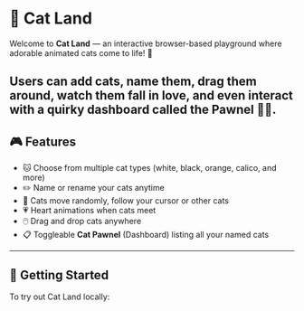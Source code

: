 # 🐾 Cat Land

Welcome to **Cat Land** — an interactive browser-based playground where adorable animated cats come to life! 🎉

Users can add cats, name them, drag them around, watch them fall in love, and even interact with a quirky dashboard called the **Pawnel** 🐾✨.
---

## 🎮 Features

- 🐱 Choose from multiple cat types (white, black, orange, calico, and more)
- ✏️ Name or rename your cats anytime
- 🧠 Cats move randomly, follow your cursor or other cats
- 💗 Heart animations when cats meet
- 🖱️ Drag and drop cats anywhere
- 📋 Toggleable **Cat Pawnel** (Dashboard) listing all your named cats

---

## 🚀 Getting Started

To try out Cat Land locally:

```bash
